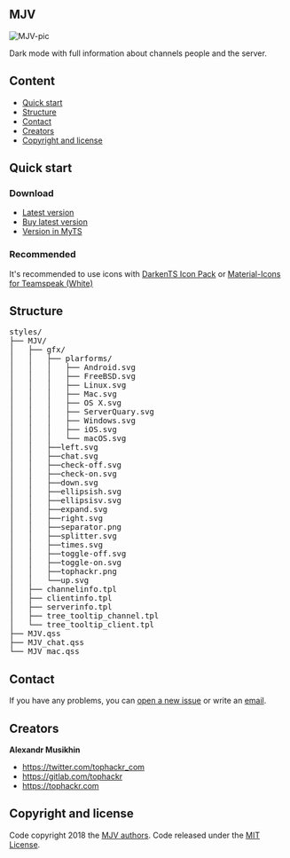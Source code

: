 ## MJV
![MJV-pic](https://gitlab.com/tophackr/MJV/uploads/2c98ef9e97d0a03283a0b145332a7570/mjv.png)

Dark mode with full information about channels people and the server.

## Content
- [Quick start](#quick-start)
- [Structure](#structure)
- [Contact](#contact)
- [Creators](#creators)
- [Copyright and license](#copyright-and-license)

## Quick start
### Download
- [Latest version](https://gitlab.com/tophackr/MJV/uploads/c15e48d90db9092638817f72cf4bf445/MJV.ts3_style)
- [Buy latest version](https://gum.co/MJVTS3)
- [Version in MyTS](https://www.myteamspeak.com/addons/ee388cb4-122f-4fb0-82c2-bb57e11083b2)

### Recommended
It's recommended to use icons with [DarkenTS Icon Pack](https://www.myteamspeak.com/addons/0b57d54d-b46c-433d-8f7e-2eea28470007) or [Material-Icons for Teamspeak (White)](https://www.myteamspeak.com/addons/4f8b0ebf-eb4a-4c37-9c4f-366813ffcf79)

## Structure
<pre>
styles/
├── MJV/
│   ├── gfx/
│   │   ├── plarforms/
│   │   │   ├── Android.svg
│   │   │   ├── FreeBSD.svg
│   │   │   ├── Linux.svg
│   │   │   ├── Mac.svg
│   │   │   ├── OS X.svg
│   │   │   ├── ServerQuary.svg
│   │   │   ├── Windows.svg
│   │   │   ├── iOS.svg
│   │   │   └── macOS.svg
│   │   ├──left.svg
│   │   ├──chat.svg
│   │   ├──check-off.svg
│   │   ├──check-on.svg
│   │   ├──down.svg
│   │   ├──ellipsish.svg
│   │   ├──ellipsisv.svg
│   │   ├──expand.svg
│   │   ├──right.svg
│   │   ├──separator.png
│   │   ├──splitter.svg
│   │   ├──times.svg
│   │   ├──toggle-off.svg
│   │   ├──toggle-on.svg
│   │   ├──tophackr.png
│   │   └──up.svg
│   ├── channelinfo.tpl
│   ├── clientinfo.tpl
│   ├── serverinfo.tpl
│   ├── tree_tooltip_channel.tpl
│   └── tree_tooltip_client.tpl
├── MJV.qss
├── MJV_chat.qss
└── MJV_mac.qss
</pre>

## Contact
If you have any problems, you can [open a new issue](https://gitlab.com/tophackr/MJV/issues/new) or write an [email](mailto:tophackr@icloud.com).

## Creators
**Alexandr Musikhin**
- <https://twitter.com/tophackr_com>
- <https://gitlab.com/tophackr>
- <https://tophackr.com>

## Copyright and license
Code copyright 2018 the [MJV authors](https://gitlab.com/tophackr/MJV/graphs/master). Code released under the [MIT License](https://gitlab.com/tophackr/MJV/blob/master/LICENSE).